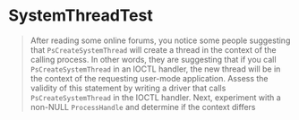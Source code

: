 # SystemThreadTest
> After reading some online forums, you notice some people suggesting that `PsCreateSystemThread` will create a thread in the context of the calling process. In other words, they are suggesting that if you call `PsCreateSystemThread` in an IOCTL handler, the new thread will be in the context of the requesting user-mode application. Assess the validity of this statement by writing a driver that calls `PsCreateSystemThread` in the IOCTL handler. Next, experiment with a non-NULL `ProcessHandle` and determine if the context differs
